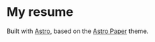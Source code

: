 # My resume

Built with [Astro](https://astro.build/), based on the [Astro Paper](https://github.com/satnaing/astro-paper) theme.

